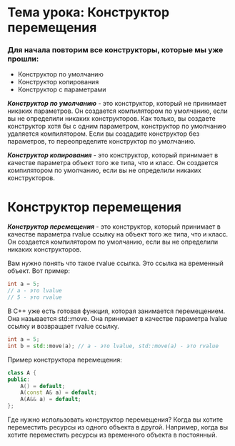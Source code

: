 # Тема урока: Конструктор перемещения 


### Для начала повторим все конструкторы, которые мы уже прошли:

* Конструктор по умолчанию
* Конструктор копирования
* Конструктор с параметрами

***Конструктор по умолчанию*** - это конструктор, который не принимает никаких параметров. Он создается компилятором по умолчанию, если вы не определили никаких конструкторов.
Как только, вы создаете конструктор хотя бы с одним параметром, конструктор по умолчанию удаляется компилятором.
Если вы создадите конструктор без параметров, то переопределите конструктор по умолчанию.

***Конструктор копирования*** - это конструктор, который принимает в качестве параметра объект того же типа, что и класс. Он создается компилятором по умолчанию, если вы не определили никаких конструкторов.

# Конструктор перемещения

***Конструктор перемещения*** - это конструктор, который принимает в качестве параметра rvalue ссылку на объект того же типа, что и класс. Он создается компилятором по умолчанию, если вы не определили никаких конструкторов.

Вам нужно понять что такое rvalue ссылка. Это ссылка на временный объект. Вот пример:

```cpp
int a = 5; 
// a - это lvalue
// 5 - это rvalue
```

В С++ уже есть готовая функция, которая занимается перемещением.
Она называется std::move. Она принимает в качестве параметра lvalue ссылку и возвращает rvalue ссылку.

```cpp
int a = 5;
int b = std::move(a); // a - это lvalue, std::move(a) - это rvalue
```

Пример конструктора перемещения:

```cpp
class A {
public:
    A() = default;
    A(const A& a) = default;
    A(A&& a) = default;
};
```

Где нужно использовать конструктор перемещения? Когда вы хотите переместить ресурсы из одного объекта в другой. Например, когда вы хотите переместить ресурсы из временного объекта в постоянный.


